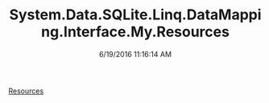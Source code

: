 ﻿---
title: System.Data.SQLite.Linq.DataMapping.Interface.My.Resources
date: 6/19/2016 11:16:14 AM
---

[Resources](T-System.Data.SQLite.Linq.DataMapping.Interface.My.Resources.Resources.html)
